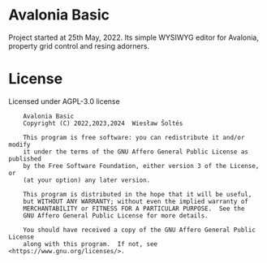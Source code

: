 # Avalonia Basic

Project started at 25th May, 2022. Its simple WYSIWYG editor for Avalonia, property grid control and resing adorners.

# License

Licensed under AGPL-3.0 license

```
    Avalonia Basic
    Copyright (C) 2022,2023,2024  Wiesław Šoltés

    This program is free software: you can redistribute it and/or modify
    it under the terms of the GNU Affero General Public License as published
    by the Free Software Foundation, either version 3 of the License, or
    (at your option) any later version.

    This program is distributed in the hope that it will be useful,
    but WITHOUT ANY WARRANTY; without even the implied warranty of
    MERCHANTABILITY or FITNESS FOR A PARTICULAR PURPOSE.  See the
    GNU Affero General Public License for more details.

    You should have received a copy of the GNU Affero General Public License
    along with this program.  If not, see <https://www.gnu.org/licenses/>.
```
